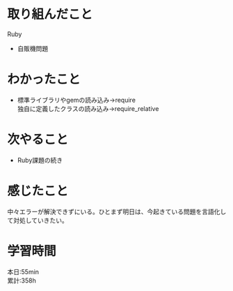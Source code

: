 # 取り組んだこと       
Ruby
- 自販機問題
# わかったこと
- 標準ライブラリやgemの読み込み→require  
  独自に定義したクラスの読み込み→require_relative
# 次やること
- Ruby課題の続き
# 感じたこと
中々エラーが解決できずにいる。ひとまず明日は、今起きている問題を言語化して対処していきたい。  
# 学習時間  
本日:55min  
累計:358h
